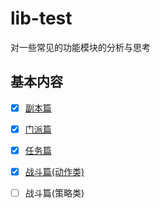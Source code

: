 # lib-test
 对一些常见的功能模块的分析与思考

## 基本内容

* [x] [副本篇](./src/副本篇.md)

* [x] [门派篇](./src/门派篇.md)

* [x] [任务篇](./src/任务篇)

* [x] [战斗篇(动作类)](./src/战斗篇(动作类).md)

* [ ] 战斗篇(策略类)
